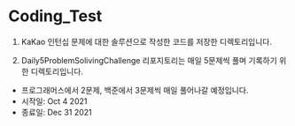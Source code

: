 # Coding_Test

1. KaKao 인턴십 문제에 대한 솔루션으로 작성한 코드를 저장한 디렉토리입니다.

2. Daily5ProblemSolivingChallenge 리포지토리는 매일 5문제씩 풀며 기록하기 위한 디렉토리입니다.

- 프로그래머스에서 2문제, 백준에서 3문제씩 매일 풀어나갈 예정입니다. 
- 시작일: Oct 4 2021
- 종료일: Dec 31 2021
